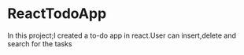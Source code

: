 # ReactTodoApp
In this project;I created a to-do app in react.User can insert,delete and search for the tasks
